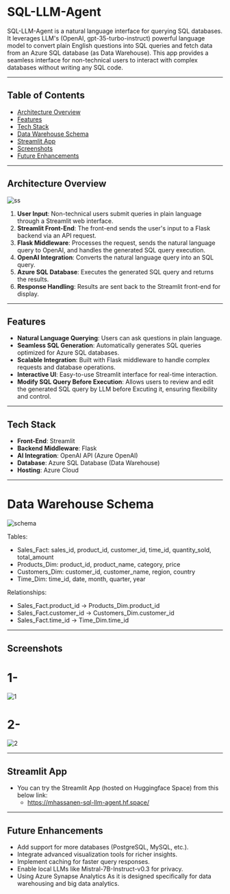 # SQL-LLM-Agent

SQL-LLM-Agent is a natural language interface for querying SQL databases. It leverages LLM's (OpenAI, gpt-35-turbo-instruct) powerful language model to convert plain English questions into SQL queries and fetch data from an Azure SQL database (as Data Warehouse). This app provides a seamless interface for non-technical users to interact with complex databases without writing any SQL code.

---

## Table of Contents

- [Architecture Overview](#architecture-overview)  
- [Features](#features)  
- [Tech Stack](#tech-stack)
- [Data Warehouse Schema](#data-warehouse-schema)
- [Streamlit App](#streamlit-app)  
- [Screenshots](#screenshots)
- [Future Enhancements](#future-enhancements)  

---

## **Architecture Overview**

![ss](https://github.com/user-attachments/assets/687ce2ce-4136-4274-adb8-3041a7a67eb7)


1. **User Input**: Non-technical users submit queries in plain language through a Streamlit web interface.
2. **Streamlit Front-End**: The front-end sends the user's input to a Flask backend via an API request.
3. **Flask Middleware**: Processes the request, sends the natural language query to OpenAI, and handles the generated SQL query execution.
4. **OpenAI Integration**: Converts the natural language query into an SQL query.
5. **Azure SQL Database**: Executes the generated SQL query and returns the results.
6. **Response Handling**: Results are sent back to the Streamlit front-end for display.

---

## **Features**

- **Natural Language Querying**: Users can ask questions in plain language.
- **Seamless SQL Generation**: Automatically generates SQL queries optimized for Azure SQL databases.
- **Scalable Integration**: Built with Flask middleware to handle complex requests and database operations.
- **Interactive UI**: Easy-to-use Streamlit interface for real-time interaction.
- **Modify SQL Query Before Execution**: Allows users to review and edit the generated SQL query by LLM before Excuting it, ensuring flexibility and control.

---

## **Tech Stack**

- **Front-End**: Streamlit
- **Backend Middleware**: Flask
- **AI Integration**: OpenAI API (Azure OpenAI)
- **Database**: Azure SQL Database (Data Warehouse)
- **Hosting**: Azure Cloud

---

# **Data Warehouse Schema**
![schema](https://github.com/user-attachments/assets/ff313a72-25a9-4cb7-af4d-1fbbb264a284)


Tables:
- Sales_Fact: sales_id, product_id, customer_id, time_id, quantity_sold, total_amount
- Products_Dim: product_id, product_name, category, price
- Customers_Dim: customer_id, customer_name, region, country
- Time_Dim: time_id, date, month, quarter, year

Relationships:
- Sales_Fact.product_id -> Products_Dim.product_id
- Sales_Fact.customer_id -> Customers_Dim.customer_id
- Sales_Fact.time_id -> Time_Dim.time_id

---

## **Screenshots**
# 1-
![1](https://github.com/user-attachments/assets/753a8650-34c2-4a69-89a3-49203bb40abe)

# 2-
![2](https://github.com/user-attachments/assets/18f09d7f-801f-464a-9480-673951066dd9)

---

## **Streamlit App**
  - You can try the Streamlit App (hosted on Huggingface Space) from this below link:
      - https://mhassanen-sql-llm-agent.hf.space/
---

## **Future Enhancements**
- Add support for more databases (PostgreSQL, MySQL, etc.).
- Integrate advanced visualization tools for richer insights.
- Implement caching for faster query responses.
- Enable local LLMs like Mistral-7B-Instruct-v0.3 for privacy.
- Using Azure Synapse Analytics As it is designed specifically for data warehousing and big data analytics.


